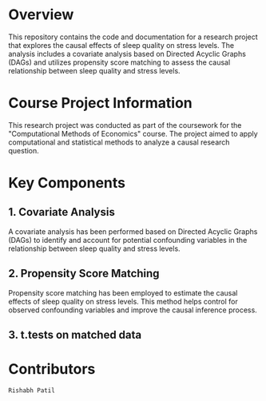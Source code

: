 # Overview

This repository contains the code and documentation for a research project that explores the causal effects of sleep quality on stress levels. The analysis includes a covariate analysis based on Directed Acyclic Graphs (DAGs) and utilizes propensity score matching to assess the causal relationship between sleep quality and stress levels.

# Course Project Information

This research project was conducted as part of the coursework for the "Computational Methods of Economics" course. The project aimed to apply computational and statistical methods to analyze a causal research question.

# Key Components
## 1. Covariate Analysis

A covariate analysis has been performed based on Directed Acyclic Graphs (DAGs) to identify and account for potential confounding variables in the relationship between sleep quality and stress levels.

## 2. Propensity Score Matching

Propensity score matching has been employed to estimate the causal effects of sleep quality on stress levels. This method helps control for observed confounding variables and improve the causal inference process.

## 3. t.tests on matched data

# Contributors

    Rishabh Patil
